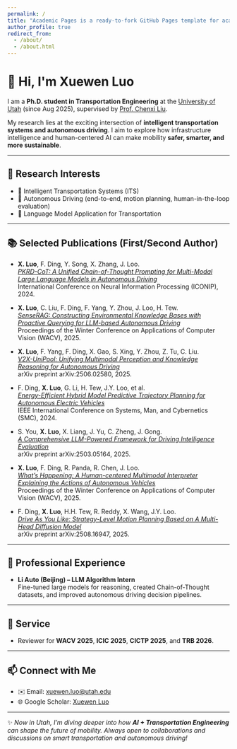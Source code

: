 ```yaml
---
permalink: /
title: "Academic Pages is a ready-to-fork GitHub Pages template for academic personal websites"
author_profile: true
redirect_from: 
  - /about/
  - /about.html
---
```

# 👋 Hi, I'm Xuewen Luo

I am a **Ph.D. student in Transportation Engineering** at the [University of Utah](https://www.utah.edu/) (since Aug 2025), supervised by [Prof. Chenxi Liu](https://chenxiliu-dylan.github.io).  

My research lies at the exciting intersection of **intelligent transportation systems and autonomous driving**. I aim to explore how infrastructure intelligence and human-centered AI can make mobility **safer, smarter, and more sustainable**.  

---

## 🔬 Research Interests

- 🚦 Intelligent Transportation Systems (ITS)  
- 🚗 Autonomous Driving (end-to-end, motion planning, human-in-the-loop evaluation)  
- 🤖 Language Model Application for Transportation  

---

## 📚 Selected Publications (First/Second Author)

- **X. Luo**, F. Ding, Y. Song, X. Zhang, J. Loo.  
  [*PKRD-CoT: A Unified Chain-of-Thought Prompting for Multi-Modal Large Language Models in Autonomous Driving*](https://doi.org/10.1007/978-981-97-2210-6_5)  
  International Conference on Neural Information Processing (ICONIP), 2024.  

- **X. Luo**, C. Liu, F. Ding, F. Yang, Y. Zhou, J. Loo, H. Tew.  
  [*SenseRAG: Constructing Environmental Knowledge Bases with Proactive Querying for LLM-based Autonomous Driving*](https://openaccess.thecvf.com/content/WACV2025/html/Luo_SenseRAG_Constructing_Environmental_Knowledge_Bases_with_Proactive_Querying_for_LLM-based_WACV_2025_paper.html)  
  Proceedings of the Winter Conference on Applications of Computer Vision (WACV), 2025.  

- **X. Luo**, F. Yang, F. Ding, X. Gao, S. Xing, Y. Zhou, Z. Tu, C. Liu.  
  [*V2X-UniPool: Unifying Multimodal Perception and Knowledge Reasoning for Autonomous Driving*](https://arxiv.org/abs/2506.02580)  
  arXiv preprint arXiv:2506.02580, 2025.  

- F. Ding, **X. Luo**, G. Li, H. Tew, J.Y. Loo, et al.  
  [*Energy-Efficient Hybrid Model Predictive Trajectory Planning for Autonomous Electric Vehicles*](https://doi.org/10.1109/SMC60771.2024.123456)  
  IEEE International Conference on Systems, Man, and Cybernetics (SMC), 2024.  

- S. You, **X. Luo**, X. Liang, J. Yu, C. Zheng, J. Gong.  
  [*A Comprehensive LLM-Powered Framework for Driving Intelligence Evaluation*](https://arxiv.org/abs/2503.05164)  
  arXiv preprint arXiv:2503.05164, 2025.  

- **X. Luo**, F. Ding, R. Panda, R. Chen, J. Loo.  
  [*What’s Happening: A Human-centered Multimodal Interpreter Explaining the Actions of Autonomous Vehicles*](https://openaccess.thecvf.com/content/WACV2025/html/Luo_Whats_Happening_A_Human-centered_Multimodal_Interpreter_Explaining_the_Actions_of_Autonomous_Vehicles_WACV_2025_paper.html)  
  Proceedings of the Winter Conference on Applications of Computer Vision (WACV), 2025.  

- F. Ding, **X. Luo**, H.H. Tew, R. Reddy, X. Wang, J.Y. Loo.  
  [*Drive As You Like: Strategy-Level Motion Planning Based on A Multi-Head Diffusion Model*](https://arxiv.org/abs/2508.16947)  
  arXiv preprint arXiv:2508.16947, 2025.  

---

## 💼 Professional Experience

- **Li Auto (Beijing) – LLM Algorithm Intern**  
  Fine-tuned large models for reasoning, created Chain-of-Thought datasets, and improved autonomous driving decision pipelines.  

---

## 🎤 Service

- Reviewer for **WACV 2025**, **ICIC 2025**, **CICTP 2025**, and **TRB 2026**.  

---

## 📫 Connect with Me

- ✉️ Email: [xuewen.luo@utah.edu](mailto:xuewen.luo@utah.edu)  
- 🌐 Google Scholar: [Xuewen Luo]([https://blog.csdn.net/qd1813100174?spm=1000.2115.3001.5343](https://scholar.google.com/citations?user=QzVrwt4AAAAJ&hl=en&authuser=1))  

---

✨ *Now in Utah, I’m diving deeper into how **AI + Transportation Engineering** can shape the future of mobility. Always open to collaborations and discussions on smart transportation and autonomous driving!*  

